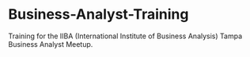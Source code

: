 # Business-Analyst-Training
Training for the IIBA (International Institute of Business Analysis) Tampa Business Analyst Meetup.

